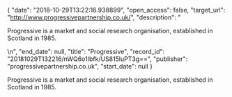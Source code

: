 {
  "date": "2018-10-29T13:22:16.938899", 
  "open_access": false, 
  "target_url": "http://www.progressivepartnership.co.uk/", 
  "description": "<p>Progressive is a market and social research organisation, established in Scotland in 1985.</p>\n", 
  "end_date": null, 
  "title": "Progressive", 
  "record_id": "20181029T132216/nWQ6o1Ibfk/US815luPT3g==", 
  "publisher": "progressivepartnership.co.uk", 
  "start_date": null
}

<p>Progressive is a market and social research organisation, established in Scotland in 1985.</p>
